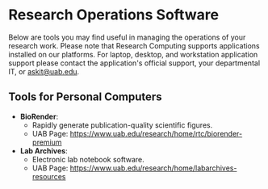 # Research Operations Software

Below are tools you may find useful in managing the operations of your research work. Please note that Research Computing supports applications installed on our platforms. For laptop, desktop, and workstation application support please contact the application's official support, your departmental IT, or <askit@uab.edu>.

## Tools for Personal Computers

- **BioRender**:
    - Rapidly generate publication-quality scientific figures.
    - UAB Page: <https://www.uab.edu/research/home/rtc/biorender-premium>
- **Lab Archives**:
    - Electronic lab notebook software.
    - UAB Page: <https://www.uab.edu/research/home/labarchives-resources>
